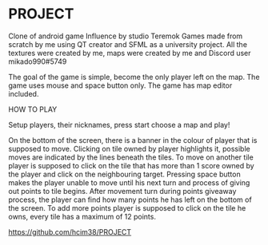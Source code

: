 # PROJECT
Clone of android game Influence by studio Teremok Games made from scratch by me using QT creator and SFML as a university project.
All the textures were created by me, maps were created by me and Discord user mikado990#5749

The goal of the game is simple, become the only player left on the map.
The game uses mouse and space button only.
The game has map editor included.

HOW TO PLAY

Setup players, their nicknames, press start choose a map and play!

On the bottom of the screen, there is a banner in the colour of player that is supposed to move.
Clicking on tile owned by player highlights it, possible moves are indicated by the lines beneath the tiles.
To move on another tile player is supposed to click on the tile that has more than 1 score owned by the player and click on the neighbouring target.
Pressing space button makes the player unable to move until his next turn and process of giving out points to tile begins.
After movement turn during points giveaway process, the player can find how many points he has left on the bottom of the screen.
To add more points player is supposed to click on the tile he owns, every tile has a maximum of 12 points.

https://github.com/hcim38/PROJECT